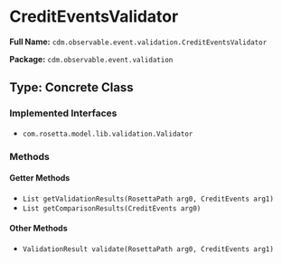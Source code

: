 # CreditEventsValidator

**Full Name:** `cdm.observable.event.validation.CreditEventsValidator`

**Package:** `cdm.observable.event.validation`

## Type: Concrete Class

### Implemented Interfaces

- `com.rosetta.model.lib.validation.Validator`

### Methods

#### Getter Methods

- `List getValidationResults(RosettaPath arg0, CreditEvents arg1)`
- `List getComparisonResults(CreditEvents arg0)`

#### Other Methods

- `ValidationResult validate(RosettaPath arg0, CreditEvents arg1)`

